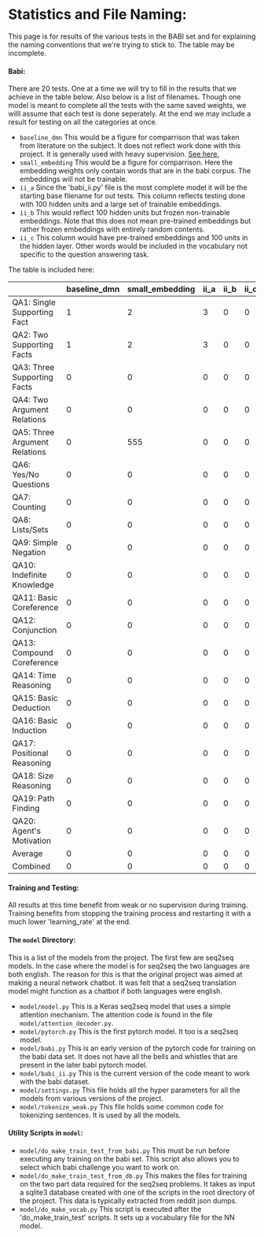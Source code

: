 # Statistics and File Naming:

This page is for results of the various tests in the BABI set and for explaining the naming conventions that we're trying to stick to. The  table may be incomplete.

#### Babi:
There are 20 tests. One at a time we will try to fill in the results that we achieve in the table below. Also below is a list of filenames. Though one model is meant to complete all the tests with the same saved weights, we willl assume that each test is done seperately. At the end we may include a result for testing on all the categories at once.

* `baseline_dmn` This would be a figure for comparrison that was taken from literature on the subject. It does not reflect work done with this project. It is generally used with heavy supervision. [See here.](https://arxiv.org/pdf/1506.07285.pdf)
* `small_embedding` This would be a figure for comparrison. Here the embedding weights only contain words that are in the babi corpus. The embeddings will not be trainable.
* `ii_a` Since the 'babi_ii.py' file is the most complete model it will be the starting base filename for out tests. This column reflects testing done with 100 hidden units and a large set of trainable embeddings. 
* `ii_b` This would reflect 100 hidden units but frozen non-trainable embeddings. Note that this does not mean pre-trained embeddings but rather frozen embeddings with entirely random contents.
* `ii_c` This column would have pre-trained embeddings and 100 units in the hidden layer. Other words would be included in the vocabulary not specific to the question answering task.

The table is included here:

 |   | baseline_dmn | small_embedding | ii_a | ii_b | ii_c | 
|-|-|-|-|-|-| 
 | QA1: Single Supporting Fact | 1 | 2 | 3 | 0 | 0 | 
 | QA2: Two Supporting Facts | 1 | 2 | 3 | 0 | 0 | 
 | QA3: Three Supporting Facts | 0 | 0 | 0 | 0 | 0 | 
 | QA4: Two Argument Relations | 0 | 0 | 0 | 0 | 0 | 
 | QA5: Three Argument Relations | 0 | 555 | 0 | 0 | 0 | 
 | QA6: Yes/No Questions | 0 | 0 | 0 | 0 | 0 | 
 | QA7: Counting | 0 | 0 | 0 | 0 | 0 | 
 | QA8: Lists/Sets | 0 | 0 | 0 | 0 | 0 | 
 | QA9: Simple Negation | 0 | 0 | 0 | 0 | 0 | 
 | QA10: Indefinite Knowledge | 0 | 0 | 0 | 0 | 0 | 
 | QA11: Basic Coreference | 0 | 0 | 0 | 0 | 0 | 
 | QA12: Conjunction | 0 | 0 | 0 | 0 | 0 | 
 | QA13: Compound Coreference | 0 | 0 | 0 | 0 | 0 | 
 | QA14: Time Reasoning | 0 | 0 | 0 | 0 | 0 | 
 | QA15: Basic Deduction | 0 | 0 | 0 | 0 | 0 | 
 | QA16: Basic Induction | 0 | 0 | 0 | 0 | 0 | 
 | QA17: Positional Reasoning | 0 | 0 | 0 | 0 | 0 | 
 | QA18: Size Reasoning | 0 | 0 | 0 | 0 | 0 | 
 | QA19: Path Finding | 0 | 0 | 0 | 0 | 0 | 
 | QA20: Agent's Motivation | 0 | 0 | 0 | 0 | 0 | 
 | Average | 0 | 0 | 0 | 0 | 0 | 
 | Combined | 0 | 0 | 0 | 0 | 0 | 

#### Training and Testing:
All results at this time benefit from weak or no supervision during training.
Training benefits from stopping the training process and restarting it with a much lower 'learning_rate' at the end.

#### The `model` Directory:

This is a list of the models from the project. The first few are seq2seq models. In the case where the model is for seq2seq the two languages are both english. The reason for this is that the original project was aimed at making a neural network chatbot.
It was felt that a seq2seq translation model might function as a chatbot if both languages were english.
* `model/model.py` This is a Keras seq2seq model that uses a simple attention mechanism. The attention code is found in the file `model/attention_decoder.py`.
* `model/pytorch.py` This is the first pytorch model. It too is a seq2seq model. 
* `model/babi.py` This is an early version of the pytorch code for training on the babi data set. It does not have all the bells and whistles that are present in the later babi pytorch model.
* `model/babi_ii.py` This is the current version of the code meant to work with the babi dataset.
* `model/settings.py` This file holds all the hyper parameters for all the models from various versions of the project.
* `model/tokenize_weak.py` This file holds some common code for tokenizing sentences. It is used by all the models.

#### Utility Scripts in `model`:
* `model/do_make_train_test_from_babi.py` This must be run before executing any training on the babi set. This script also allows you to select which babi challenge you want to work on.
* `model/do_make_train_test_from_db.py` This makes the files for training on the two part data required for the seq2seq problems. It takes as input a sqlite3 database created with one of the scripts in the root directory of the project. This data is typically extracted from reddit json dumps.
* `model/do_make_vocab.py` This script is executed after the 'do_make_train_test' scripts. It sets up a vocabulary file for the NN model.
